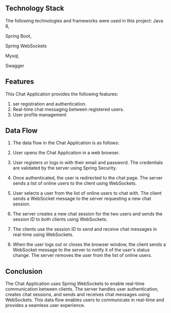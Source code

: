 Technology Stack
-
The following technologies and frameworks were used in this project:
Java 8,

Spring Boot,

Spring WebSockets

Mysql,

Swagger

Features
-
This Chat Application provides the following features:

1. ser registration and authentication.
2. Real-time chat messaging between registered users.
3. User profile management

Data Flow
-
1. The data flow in the Chat Application is as follows:

2. User opens the Chat Application in a web browser.

3. User registers or logs in with their email and password. The credentials are validated by the server using Spring Security.

4. Once authenticated, the user is redirected to the chat page. The server sends a list of online users to the client using WebSockets.

5. User selects a user from the list of online users to chat with. The client sends a WebSocket message to the server requesting a new chat session.

6. The server creates a new chat session for the two users and sends the session ID to both clients using WebSockets.

7. The clients use the session ID to send and receive chat messages in real-time using WebSockets.
8. When the user logs out or closes the browser window, the client sends a WebSocket message to the server to notify it of the user's status change. The server removes the user from the list of online users.


Conclusion
-
The Chat Application uses Spring WebSockets to enable real-time communication between clients. The server handles user authentication, creates chat sessions, and sends and receives chat messages using WebSockets. This data flow enables users to communicate in real-time and provides a seamless user experience.